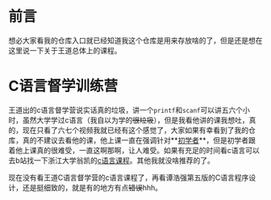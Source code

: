 # 前言

想必大家看我的仓库入口就已经知道我这个仓库是用来存放啥的了，但是还是想在这里说一下关于王道总体上的课程。

# C语言督学训练营

王道出的c语言督学营说实话真的垃圾，讲一个`printf`和`scanf`可以讲五六个小时，虽然大学学过c语言（我自以为学的~~很垃圾~~），但是我看他讲的课我想吐，真的，现在只看了六七个视频我就已经有这个感觉了，大家如果有幸看到了我的仓库，真的不建议去看他的课，他上课一直在强调针对**<u>初学者</u>**，但是初学者跟着他上课真的很难受，一直这啊那啊，让人难受。如果有充足的时间看c语言可以去b站找一下浙江大学翁凯的[c语言课程](https://www.bilibili.com/video/BV19W411B7w1?from=search&seid=8789058353100742269&spm_id_from=333.337.0.0)。其他我就没啥推荐的了。

现在没有看王道C语言督学营的c语言课程了，再看谭浩强第五版的C语言程序设计，还是挺细致的，就是有的地方有点~~错误~~hhh。